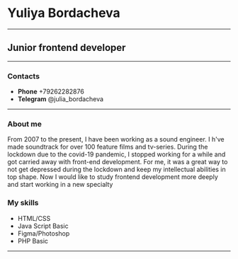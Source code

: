 # Yuliya Bordacheva 
********************
## Junior frontend developer
***************************
### Contacts
* __Phone__ +79262282876 
* __Telegram__ @julia_bordacheva
 *****************************
 ### About me

 From 2007 to the present, I have been working as a sound engineer. I h've made soundtrack for over 100 feature films and tv-series. During the lockdown due to the covid-19 pandemic, I stopped working for a while and got carried away with front-end development. For me, it was a great way to not get depressed during the lockdown and keep my intellectual abilities in top shape. Now I would like to study frontend development more deeply and start working in a new specialty

 ### My skills
 * HTML/CSS
 * Java Script Basic
 * Figma/Photoshop
 * PHP Basic

 *************************************
